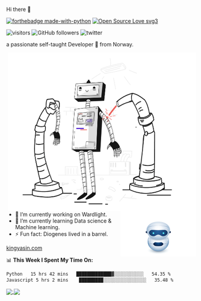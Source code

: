 Hi there 👋



[![forthebadge made-with-python](http://ForTheBadge.com/images/badges/made-with-python.svg)](https://www.python.org/)  [![Open Source Love svg3](https://badges.frapsoft.com/os/v3/open-source.svg?v=103)](https://github.com/ellerbrock/open-source-badges/)



![visitors](https://visitor-badge.glitch.me/badge?page_id=page.id)  ![GitHub followers](https://img.shields.io/github/followers/king1rule?label=follow&logoColor=blue&style=social)  ![twitter](https://img.shields.io/twitter/url?style=social&url=https://twitter.com/1K1NG_1)

a passionate self-taught Developer 🚀 from Norway.


 <img align="right" alt="GIF" src="https://github.com/king1rule/king1rule/blob/main/build-product.gif" width="500" height="420" />
 
 <img align="right" alt="GIF" src="https://github.com/king1rule/king1rule/blob/main/tinybot.svg" width="200" height="120" />

  

- 🔭 I’m currently working on Wardlight.
- 🌱 I’m currently learning Data science & Machine learning.
- ⚡ Fun fact: Diogenes lived in a barrel. 

[kingyasin.com](http://kingyasin.com)                           

📊 **This Week I Spent My Time On:**

<!--START_SECTION:waka-->
```text
Python   15 hrs 42 mins   █████████████▓░░░░░░░░░░░   54.35 % 
Javascript 5 hrs 2 mins    █████████░░░░░░░░░░░░░░░░   35.48 % 

```
<!--END_SECTION:waka-->


<a href="https://github.com/king1rule/github-readme-stats">
  <img align="center" src="https://github-readme-stats.vercel.app/api?username=king1rule&show_icons=true=true&hide_border=true&&count_private=true&include_all_commits=true&hide=contribs,prs&theme=default" />
</a>
<a href="https://github.com/king1rule/convoychat">
  <img align="center" src="https://github-readme-stats.vercel.app/api/top-langs?username=king1rule&layout=compact&langs_count=8&hide=ruby" />
</a>

